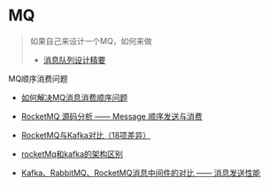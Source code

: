 MQ
=======

> 如果自己来设计一个MQ，如何来做
> - [消息队列设计精要](https://tech.meituan.com/mq_design.html)


MQ顺序消费问题

- [如何解决MQ消息消费顺序问题](https://segmentfault.com/a/1190000014512075)
- [RocketMQ 源码分析 —— Message 顺序发送与消费](http://www.iocoder.cn/RocketMQ/message-send-and-consume-orderly/)
- [RocketMQ与Kafka对比（18项差异）](https://www.cnblogs.com/BYRans/p/6100653.html)
- [rocketMq和kafka的架构区别](https://www.jianshu.com/p/c474ca9f9430)

- [Kafka、RabbitMQ、RocketMQ消息中间件的对比 —— 消息发送性能](http://jm.taobao.org/2016/04/01/kafka-vs-rabbitmq-vs-rocketmq-message-send-performance/)